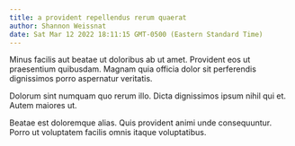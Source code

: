 ```yaml
---
title: a provident repellendus rerum quaerat
author: Shannon Weissnat
date: Sat Mar 12 2022 18:11:15 GMT-0500 (Eastern Standard Time)
---
```

Minus facilis aut beatae ut doloribus ab ut amet. Provident eos ut praesentium quibusdam. Magnam quia officia dolor sit perferendis dignissimos porro aspernatur veritatis.

 Dolorum sint numquam quo rerum illo. Dicta dignissimos ipsum nihil qui et. Autem maiores ut.

 Beatae est doloremque alias. Quis provident animi unde consequuntur. Porro ut voluptatem facilis omnis itaque voluptatibus.